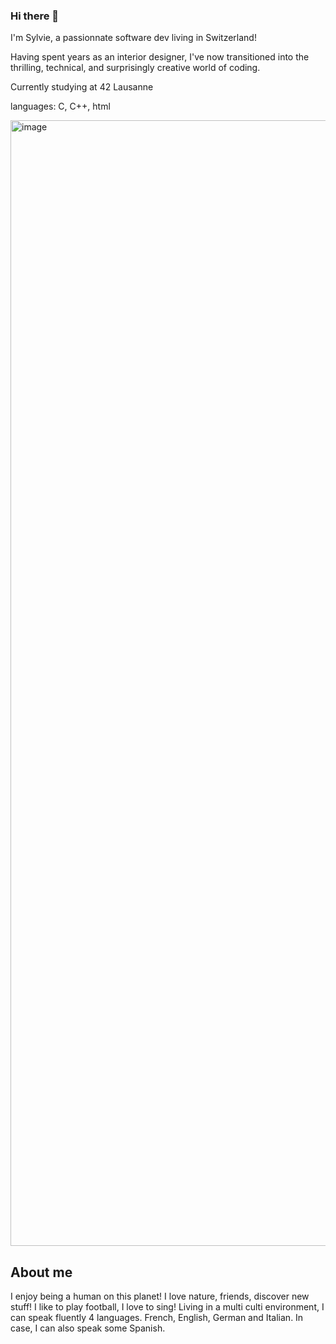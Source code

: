 ### Hi there 👋

I'm Sylvie, a passionnate software dev living in Switzerland!

Having spent years as an interior designer, I've now transitioned into the thrilling, technical, and surprisingly creative world of coding.

Currently studying at 42 Lausanne

languages:
C, C++, html

<img width="3193" height="1801" alt="image" src="https://github.com/user-attachments/assets/5580c250-7ac6-4e81-88b1-125440f1ec86" />

## About me
I enjoy being a human on this planet!
I love nature, friends, discover new stuff! 
I like to play football, I love to sing!
Living in a multi culti environment, I can speak fluently 4 languages. French, English, German and Italian. In case, I can also speak some Spanish. 




<!--
**Sylvfo/Sylvfo** is a ✨ _special_ ✨ repository because its `README.md` (this file) appears on your GitHub profile.

Here are some ideas to get you started:

- 🔭 I’m currently working on ...
- 🌱 I’m currently learning ...
- 👯 I’m looking to collaborate on ...
- 🤔 I’m looking for help with ...
- 💬 Ask me about ...
- 📫 How to reach me: ...
- 😄 Pronouns: ...
- ⚡ Fun fact: ...
-->
